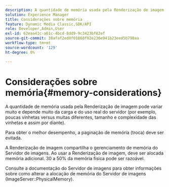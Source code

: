 ```yaml
---
description: A quantidade de memória usada pela Renderização de imagem pode variar muito e depende muito da carga e do uso real do servidor (por exemplo, poucas vinhetas versus muitas diferentes, tamanho e complexidade das vinhetas e assim por diante).
solution: Experience Manager
title: Considerações sobre memória
feature: Dynamic Media Classic,SDK/API
role: Developer,Admin,User
exl-id: 62eaa41c-a61c-4bcd-8dd9-9c3423bf82ef
source-git-commit: 38afaf2ed0f01868f02e236e941b23eed5b790aa
workflow-type: tm+mt
source-wordcount: '129'
ht-degree: 0%

---
```


# Considerações sobre memória{#memory-considerations}

A quantidade de memória usada pela Renderização de imagem pode variar muito e depende muito da carga e do uso real do servidor (por exemplo, poucas vinhetas versus muitas diferentes, tamanho e complexidade das vinhetas e assim por diante).

Para obter o melhor desempenho, a paginação de memória (troca) deve ser evitada.

A Renderização de imagem compartilha o gerenciamento de memória do Servidor de imagens. Ao usar a Renderização de imagem, deve ser alocada memória adicional. 30 a 50% da memória física pode ser razoável.

Consulte a documentação do Servidor de imagens para obter informações sobre como alterar a alocação de memória do Servidor de imagens (ImageServer::PhysicalMemory).
